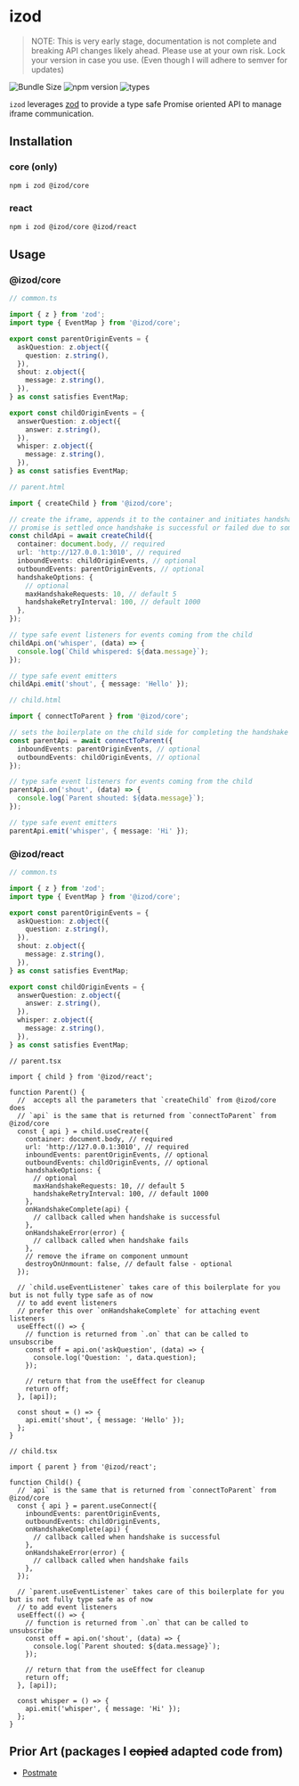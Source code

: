 # izod

> NOTE: This is very early stage, documentation is not complete and breaking API changes likely ahead. Please use at your own risk. Lock your version in case you use. (Even though I will adhere to semver for updates)

![Bundle Size](https://img.shields.io/bundlephobia/minzip/@izod/core) ![npm version](https://badgen.net/npm/v/@izod/core) ![types](https://badgen.net/npm/types/@izod/core)

`izod` leverages [zod](https://github.com/colinhacks/zod) to provide a type safe Promise oriented API to manage iframe communication.

## Installation

### core (only)

```sh
npm i zod @izod/core
```

### react

```sh
npm i zod @izod/core @izod/react
```

## Usage

### @izod/core

```ts
// common.ts

import { z } from 'zod';
import type { EventMap } from '@izod/core';

export const parentOriginEvents = {
  askQuestion: z.object({
    question: z.string(),
  }),
  shout: z.object({
    message: z.string(),
  }),
} as const satisfies EventMap;

export const childOriginEvents = {
  answerQuestion: z.object({
    answer: z.string(),
  }),
  whisper: z.object({
    message: z.string(),
  }),
} as const satisfies EventMap;
```

```ts
// parent.html

import { createChild } from '@izod/core';

// create the iframe, appends it to the container and initiates handshake
// promise is settled once handshake is successful or failed due to some fatal error or timeout
const childApi = await createChild({
  container: document.body, // required
  url: 'http://127.0.0.1:3010', // required
  inboundEvents: childOriginEvents, // optional
  outboundEvents: parentOriginEvents, // optional
  handshakeOptions: {
    // optional
    maxHandshakeRequests: 10, // default 5
    handshakeRetryInterval: 100, // default 1000
  },
});

// type safe event listeners for events coming from the child
childApi.on('whisper', (data) => {
  console.log(`Child whispered: ${data.message}`);
});

// type safe event emitters
childApi.emit('shout', { message: 'Hello' });
```

```ts
// child.html

import { connectToParent } from '@izod/core';

// sets the boilerplate on the child side for completing the handshake
const parentApi = await connectToParent({
  inboundEvents: parentOriginEvents, // optional
  outboundEvents: childOriginEvents, // optional
});

// type safe event listeners for events coming from the child
parentApi.on('shout', (data) => {
  console.log(`Parent shouted: ${data.message}`);
});

// type safe event emitters
parentApi.emit('whisper', { message: 'Hi' });
```

### @izod/react

```ts
// common.ts

import { z } from 'zod';
import type { EventMap } from '@izod/core';

export const parentOriginEvents = {
  askQuestion: z.object({
    question: z.string(),
  }),
  shout: z.object({
    message: z.string(),
  }),
} as const satisfies EventMap;

export const childOriginEvents = {
  answerQuestion: z.object({
    answer: z.string(),
  }),
  whisper: z.object({
    message: z.string(),
  }),
} as const satisfies EventMap;
```

```tsx
// parent.tsx

import { child } from '@izod/react';

function Parent() {
  //  accepts all the parameters that `createChild` from @izod/core does
  // `api` is the same that is returned from `connectToParent` from @izod/core
  const { api } = child.useCreate({
    container: document.body, // required
    url: 'http://127.0.0.1:3010', // required
    inboundEvents: parentOriginEvents, // optional
    outboundEvents: childOriginEvents, // optional
    handshakeOptions: {
      // optional
      maxHandshakeRequests: 10, // default 5
      handshakeRetryInterval: 100, // default 1000
    },
    onHandshakeComplete(api) {
      // callback called when handshake is successful
    },
    onHandshakeError(error) {
      // callback called when handshake fails
    },
    // remove the iframe on component unmount
    destroyOnUnmount: false, // default false - optional
  });

  // `child.useEventListener` takes care of this boilerplate for you but is not fully type safe as of now
  // to add event listeners
  // prefer this over `onHandshakeComplete` for attaching event listeners
  useEffect(() => {
    // function is returned from `.on` that can be called to unsubscribe
    const off = api.on('askQuestion', (data) => {
      console.log('Question: ', data.question);
    });

    // return that from the useEffect for cleanup
    return off;
  }, [api]);

  const shout = () => {
    api.emit('shout', { message: 'Hello' });
  };
}
```

```tsx
// child.tsx

import { parent } from '@izod/react';

function Child() {
  // `api` is the same that is returned from `connectToParent` from @izod/core
  const { api } = parent.useConnect({
    inboundEvents: parentOriginEvents,
    outboundEvents: childOriginEvents,
    onHandshakeComplete(api) {
      // callback called when handshake is successful
    },
    onHandshakeError(error) {
      // callback called when handshake fails
    },
  });

  // `parent.useEventListener` takes care of this boilerplate for you but is not fully type safe as of now
  // to add event listeners
  useEffect(() => {
    // function is returned from `.on` that can be called to unsubscribe
    const off = api.on('shout', (data) => {
      console.log(`Parent shouted: ${data.message}`);
    });

    // return that from the useEffect for cleanup
    return off;
  }, [api]);

  const whisper = () => {
    api.emit('whisper', { message: 'Hi' });
  };
}
```

## Prior Art (packages I ~~copied~~ adapted code from)

- [Postmate](https://github.com/dollarshaveclub/postmate)
